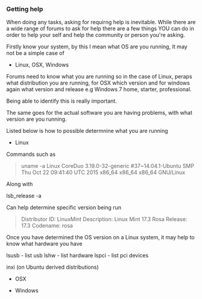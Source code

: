 ### Getting help

When doing any tasks,  asking for requirng help is inevitable.  While there are a wide range of forums to ask for help there are a few things YOU can do in order to help your self and help the community or person you're asking.


Firstly know your system, by this I mean what OS are you running,  It may not be a simple case of 

* Linux, OSX, Windows

Forums need to know what you are running so in the case of Linux, peraps what distribution you are running, for OSX which version and for windows again what version and release e.g Windows 7 home, starter, professional.

Being able to identify this is really important.

The same goes for the actual software you are having problems, with what version are you running.


Listed below is how to possible determnine what you are running

* Linux

Commands such as 

>uname -a
>Linux CoreDuo 3.19.0-32-generic #37~14.04.1-Ubuntu SMP Thu Oct 22 09:41:40 UTC 2015 x86_64 x86_64 x86_64 GNU/Linux

Along with

lsb_release -a

Can help determine specific version being run

>Distributor ID:	LinuxMint
>Description:	Linux Mint 17.3 Rosa
>Release:	17.3
>Codename:	rosa


Once you have determined the OS version on a Linux system, it may help to know what hardware you have

lsusb - list usb
lshw - list hardware
lspci - list pci devices

inxi (on Ubuntu derived distributions)

* OSX

* Windows

